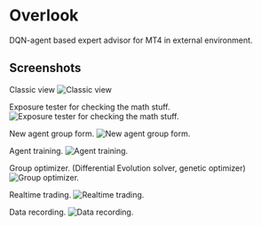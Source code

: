 # Overlook
DQN-agent based expert advisor for MT4 in external environment.

## Screenshots

Classic view
![Classic view](https://github.com/sppp/Overlook/raw/master/docs/classic.jpg)

Exposure tester for checking the math stuff.
![Exposure tester for checking the math stuff.](https://github.com/sppp/Overlook/raw/master/docs/tester.jpg)

New agent group form.
![New agent group form.](https://github.com/sppp/Overlook/raw/master/docs/newgroup.jpg)

Agent training.
![Agent training.](https://github.com/sppp/Overlook/raw/master/docs/training.jpg)

Group optimizer. (Differential Evolution solver, genetic optimizer)
![Group optimizer.](https://github.com/sppp/Overlook/raw/master/docs/groupoptimizer.jpg)

Realtime trading.
![Realtime trading.](https://github.com/sppp/Overlook/raw/master/docs/realtime.jpg)

Data recording.
![Data recording.](https://github.com/sppp/Overlook/raw/master/docs/datarecord.jpg)
